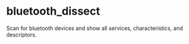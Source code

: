 # bluetooth_dissect
Scan for bluetooth devices and show all services, characteristics, and descriptors.
